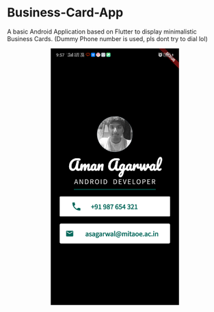 # Business-Card-App

A basic Android Application based on Flutter to display minimalistic Business Cards.
(Dummy Phone number is used, pls dont try to dial lol)

<p align="center">
  <img src="https://github.com/amanagarwal-x/Business-Card-App/blob/master/Screenshot.png" width="300">
</p>


